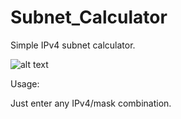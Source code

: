 # Subnet_Calculator
Simple IPv4 subnet calculator.

![alt text](http://i.imgur.com/OkpRSZm.png)

Usage:

Just enter any IPv4/mask combination.
